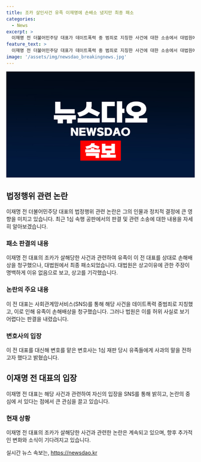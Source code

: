 ```yaml
---
title: 조카 살인사건 유족 이재명에 손배소 냈지만 최종 패소
categories:
  - News
excerpt: >
  이재명 전 더불어민주당 대표가 데이트폭력 중 범죄로 지칭한 사건에 대한 소송에서 대법원에서 최종 패소했다. 피해자 유족은 1억원 손해배상을 청구했지만 1심부터 대법원까지 모두 기각되었다. 피해자의 가족은 이 대표의 발언을 허위 사실이라 주장했다. 이 전 대표는 사회관계망서비스(SNS)에 “제 일가 중 일인(한 명)이 과거 데이트폭력 중범죄를 저질렀는데 그 가족이 변호사를 선임할 형편이 못 돼 제가 변론을 맡을 수밖에 없었다”고 밝혔다.
feature_text: >
  이재명 전 더불어민주당 대표가 데이트폭력 중 범죄로 지칭한 사건에 대한 소송에서 대법원에서 최종 패소했다. 피해자 유족은 1억원 손해배상을 청구했지만 1심부터 대법원까지 모두 기각되었다. 피해자의 가족은 이 대표의 발언을 허위 사실이라 주장했다. 이 전 대표는 사회관계망서비스(SNS)에 “제 일가 중 일인(한 명)이 과거 데이트폭력 중범죄를 저질렀는데 그 가족이 변호사를 선임할 형편이 못 돼 제가 변론을 맡을 수밖에 없었다”고 밝혔다.
image: '/assets/img/newsdao_breakingnews.jpg'
---
```


<p><img src="/assets/img/newsdao_breakingnews.jpg" alt="pcversion 속보" /></p>

<h2 data-ke-size="size26">법정행위 관련 논란</h2>

<p data-ke-size="size16">이재명 전 더불어민주당 대표의 법정행위 관련 논란은 그의 인물과 정치적 결정에 큰 영향을 미치고 있습니다. 최근 1심 속행 공판에서의 판결 및 관련 소송에 대한 내용을 자세히 알아보겠습니다.</p>

<h3>패소 판결의 내용</h3>

<p data-ke-size="size16">이재명 전 대표의 조카가 살해당한 사건과 관련하여 유족이 이 전 대표를 상대로 손해배상을 청구했으나, 대법원에서 최종 패소되었습니다. 대법원은 상고이유에 관한 주장이 명백하게 이유 없음으로 보고, 상고를 기각했습니다.</p>

<h3>논란의 주요 내용</h3>

<p data-ke-size="size16">이 전 대표는 사회관계망서비스(SNS)를 통해 해당 사건을 데이트폭력 중범죄로 지칭했고, 이로 인해 유족이 손해배상을 청구했습니다. 그러나 법원은 이를 허위 사실로 보기 어렵다는 판결을 내렸습니다.</p>

<h3>변호사의 입장</h3>

<p data-ke-size="size16">이 전 대표를 대신해 변호를 맡은 변호사는 1심 재판 당시 유족들에게 사과의 말을 전하고자 했다고 밝혔습니다.</p>

<h2 data-ke-size="size26">이재명 전 대표의 입장</h2>

<p data-ke-size="size16">이재명 전 대표는 해당 사건과 관련하여 자신의 입장을 SNS를 통해 밝히고, 논란의 중심에 서 있다는 점에서 큰 관심을 끌고 있습니다.</p>

<h3>현재 상황</h3>

<p data-ke-size="size16">이재명 전 대표의 조카가 살해당한 사건과 관련한 논란은 계속되고 있으며, 향후 추가적인 변화와 소식이 기다려지고 있습니다.</p>
실시간 뉴스 속보는, <a href="https://newsdao.kr" rel="dofollow">https://newsdao.kr</a>


